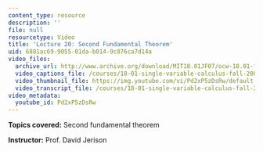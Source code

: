 ```yaml
---
content_type: resource
description: ''
file: null
resourcetype: Video
title: 'Lecture 20: Second Fundamental Theorem'
uid: 6881ac69-9055-01da-b014-9c876ca7d14a
video_files:
  archive_url: http://www.archive.org/download/MIT18.01JF07/ocw-18.01-f07-lec20_300k.mp4
  video_captions_file: /courses/18-01-single-variable-calculus-fall-2006/a31bb9335eb455808e37e1038279fa6e_Pd2xP5zDsRw.vtt
  video_thumbnail_file: https://img.youtube.com/vi/Pd2xP5zDsRw/default.jpg
  video_transcript_file: /courses/18-01-single-variable-calculus-fall-2006/8d4ecfca651df1a1303282aa6ff7bfbe_Pd2xP5zDsRw.pdf
video_metadata:
  youtube_id: Pd2xP5zDsRw
---
```


**Topics covered:** Second fundamental theorem

**Instructor:** Prof. David Jerison
